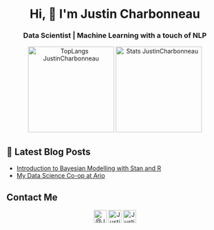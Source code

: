 <h1 align="center">Hi, 👋 I'm Justin Charbonneau</h1>

<h3 align="center">Data Scientist | Machine Learning with a touch of NLP</h3>

<p align="center">
<img height="200" src="https://github-readme-stats.vercel.app/api/top-langs/?username=JustinCharbonneau&hide=javascript,html" alt="TopLangs JustinCharbonneau" />
<img height="200" src="https://github-readme-stats.vercel.app/api?username=JustinCharbonneau&show_icons=true" alt="Stats JustinCharbonneau" />
</p>

## 📕 Latest Blog Posts  
- [Introduction to Bayesian Modelling with Stan and R](https://medium.com/@jchar217/introduction-to-bayesian-modelling-with-stan-and-r-57d042eadeb7)
- [My Data Science Co-op at Ario](https://www.arioplatform.com/blog/doing-data-science-as-a-co-op-at-ario)

## Contact Me  
<p align="center">
<a href="https://medium.com/@jchar217" target="blank"><img align="center" src="https://cdn.jsdelivr.net/npm/simple-icons@3.0.1/icons/medium.svg" alt="@JustinCharbonneau" height="30" width="30" /></a>
<a href="https://linkedin.com/in/charbonneaujustin" target="blank"><img align="center" src="https://cdn.jsdelivr.net/npm/simple-icons@3.0.1/icons/linkedin.svg" alt="JustinCharbonneau" height="30" width="30" /></a>
<a href="https://kaggle.com/jchar217" target="blank"><img align="center" src="https://cdn.jsdelivr.net/npm/simple-icons@3.0.1/icons/kaggle.svg" alt="JustinCharbonneau" height="30" width="30" /></a>
</p>
